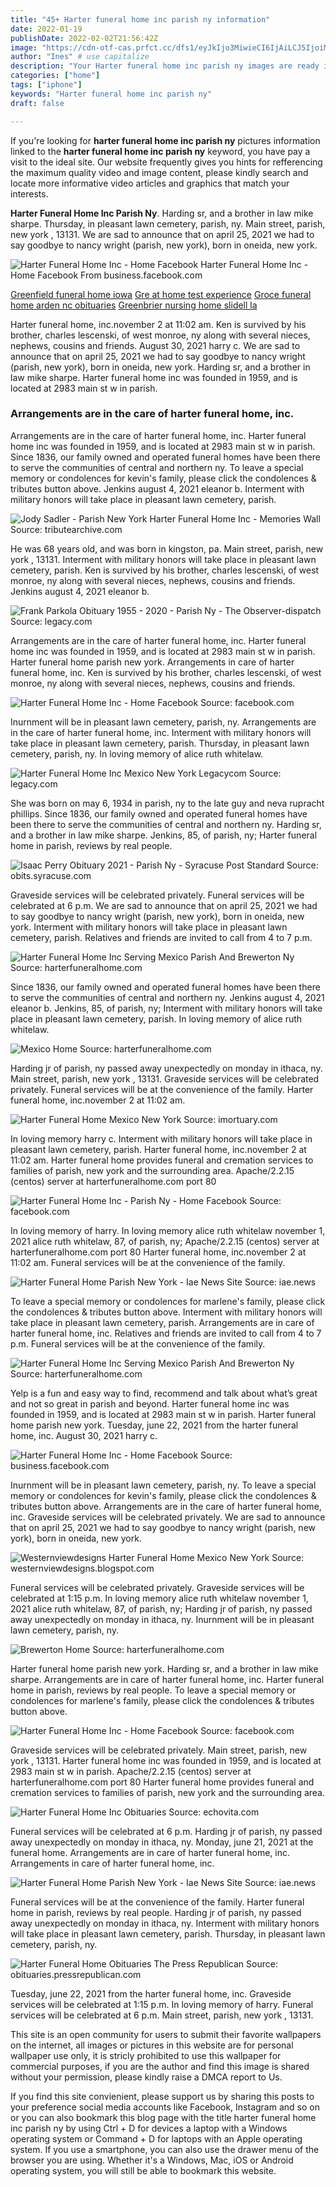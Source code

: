 ```yaml
---
title: "45+ Harter funeral home inc parish ny information"
date: 2022-01-19
publishDate: 2022-02-02T21:56:42Z
image: "https://cdn-otf-cas.prfct.cc/dfs1/eyJkIjo3MiwieCI6IjAiLCJ5IjoiMzciLCJjdyI6IjIzNCIsImNoIjoiMzAwLjk3MjQxMzc5MzEwMzQ0Iiwicm8iOiIwIiwiY3IiOiIxIiwidyI6MTgwLCJoIjoxODAsInVybCI6Imh0dHA6XC9cL2FkYXMtb3JlZ29uLWNhcy1vYml0cy5zMy5hbWF6b25hd3MuY29tXC9waG90b3NcL2NyZWF0ZV9zdG9yeVwvNWViNWE4NzI1MzkzYlwvNDBhNmRhYmNmZDVmMmRkMmNlMGY5ZTQyNmE1NS5qcGciLCJtIjoiSlBHIn0="
author: "Ines" # use capitalize
description: "Your Harter funeral home inc parish ny images are ready in this website. Harter funeral home inc parish ny are a topic that is being searched for and liked by netizens today. You can Get the Harter funeral home inc parish ny files here. Download all royalty-free images."
categories: ["home"]
tags: ["iphone"]
keywords: "Harter funeral home inc parish ny"
draft: false

---
```


If you're looking for **harter funeral home inc parish ny** pictures information linked to the **harter funeral home inc parish ny** keyword, you have pay a visit to the ideal  site.  Our website frequently  gives you  hints  for refferencing  the maximum  quality video and image  content, please kindly search and locate more informative video articles and graphics  that match your interests.

**Harter Funeral Home Inc Parish Ny**. Harding sr, and a brother in law mike sharpe. Thursday, in pleasant lawn cemetery, parish, ny. Main street, parish, new york , 13131. We are sad to announce that on april 25, 2021 we had to say goodbye to nancy wright (parish, new york), born in oneida, new york.

![Harter Funeral Home Inc - Home Facebook](https://lookaside.fbsbx.com/lookaside/crawler/media/?media_id=4638030856253260 "Harter Funeral Home Inc - Home Facebook")
Harter Funeral Home Inc - Home Facebook From business.facebook.com

[Greenfield funeral home iowa](/greenfield-funeral-home-iowa/)
[Gre at home test experience](/gre-at-home-test-experience/)
[Groce funeral home arden nc obituaries](/groce-funeral-home-arden-nc-obituaries/)
[Greenbrier nursing home slidell la](/greenbrier-nursing-home-slidell-la/)

Harter funeral home, inc.november 2 at 11:02 am. Ken is survived by his brother, charles lescenski, of west monroe, ny along with several nieces, nephews, cousins and friends. August 30, 2021 harry c. We are sad to announce that on april 25, 2021 we had to say goodbye to nancy wright (parish, new york), born in oneida, new york. Harding sr, and a brother in law mike sharpe. Harter funeral home inc was founded in 1959, and is located at 2983 main st w in parish.

### Arrangements are in the care of harter funeral home, inc.

Arrangements are in the care of harter funeral home, inc. Harter funeral home inc was founded in 1959, and is located at 2983 main st w in parish. Since 1836, our family owned and operated funeral homes have been there to serve the communities of central and northern ny. To leave a special memory or condolences for kevin&#039;s family, please click the condolences &amp; tributes button above. Jenkins august 4, 2021 eleanor b. Interment with military honors will take place in pleasant lawn cemetery, parish.


![Jody Sadler - Parish New York Harter Funeral Home Inc - Memories Wall](https://tributecenteronline.s3-accelerate.amazonaws.com/Obituaries/22045294/Thumbnail_1.jpg "Jody Sadler - Parish New York Harter Funeral Home Inc - Memories Wall")
Source: tributearchive.com

He was 68 years old, and was born in kingston, pa. Main street, parish, new york , 13131. Interment with military honors will take place in pleasant lawn cemetery, parish. Ken is survived by his brother, charles lescenski, of west monroe, ny along with several nieces, nephews, cousins and friends. Jenkins august 4, 2021 eleanor b.

![Frank Parkola Obituary 1955 - 2020 - Parish Ny - The Observer-dispatch](https://cache.legacy.net/legacy/images/cobrands/uticaod/photos/K0026655-1_20201017.jpgx?w=172&amp;h=200&amp;option=3 "Frank Parkola Obituary 1955 - 2020 - Parish Ny - The Observer-dispatch")
Source: legacy.com

Arrangements are in the care of harter funeral home, inc. Harter funeral home inc was founded in 1959, and is located at 2983 main st w in parish. Harter funeral home parish new york. Arrangements in care of harter funeral home, inc. Ken is survived by his brother, charles lescenski, of west monroe, ny along with several nieces, nephews, cousins and friends.

![Harter Funeral Home Inc - Home Facebook](https://lookaside.fbsbx.com/lookaside/crawler/media/?media_id=4638030802919932 "Harter Funeral Home Inc - Home Facebook")
Source: facebook.com

Inurnment will be in pleasant lawn cemetery, parish, ny. Arrangements are in the care of harter funeral home, inc. Interment with military honors will take place in pleasant lawn cemetery, parish. Thursday, in pleasant lawn cemetery, parish, ny. In loving memory of alice ruth whitelaw.

![Harter Funeral Home Inc Mexico New York Legacycom](https://d1ore3n0z2tnb3.cloudfront.net/logo_icon_5/custom/domain_1/image_files/sitemgr_photo_10963.jpg "Harter Funeral Home Inc Mexico New York Legacycom")
Source: legacy.com

She was born on may 6, 1934 in parish, ny to the late guy and neva rupracht phillips. Since 1836, our family owned and operated funeral homes have been there to serve the communities of central and northern ny. Harding sr, and a brother in law mike sharpe. Jenkins, 85, of parish, ny; Harter funeral home in parish, reviews by real people.

![Isaac Perry Obituary 2021 - Parish Ny - Syracuse Post Standard](https://cache.legacy.net/legacy/images/cobrands/syracuse/photos/photo_20211115_WN0030854_0_20211115.jpgx?w=387&amp;h=500&amp;option=3 "Isaac Perry Obituary 2021 - Parish Ny - Syracuse Post Standard")
Source: obits.syracuse.com

Graveside services will be celebrated privately. Funeral services will be celebrated at 6 p.m. We are sad to announce that on april 25, 2021 we had to say goodbye to nancy wright (parish, new york), born in oneida, new york. Interment with military honors will take place in pleasant lawn cemetery, parish. Relatives and friends are invited to call from 4 to 7 p.m.

![Harter Funeral Home Inc Serving Mexico Parish And Brewerton Ny](https://lirp.cdn-website.com/01edaa37/dms3rep/multi/opt/Brew-421w.jpg "Harter Funeral Home Inc Serving Mexico Parish And Brewerton Ny")
Source: harterfuneralhome.com

Since 1836, our family owned and operated funeral homes have been there to serve the communities of central and northern ny. Jenkins august 4, 2021 eleanor b. Jenkins, 85, of parish, ny; Interment with military honors will take place in pleasant lawn cemetery, parish. In loving memory of alice ruth whitelaw.

![Mexico Home](https://lirp.cdn-website.com/01edaa37/dms3rep/multi/opt/Mexico-49c84cc6-2ba68809-d47bddfb-1680w.JPG "Mexico Home")
Source: harterfuneralhome.com

Harding jr of parish, ny passed away unexpectedly on monday in ithaca, ny. Main street, parish, new york , 13131. Graveside services will be celebrated privately. Funeral services will be at the convenience of the family. Harter funeral home, inc.november 2 at 11:02 am.

![Harter Funeral Home Mexico New York](https://www.imortuary.com/images/ph-images/21.jpg "Harter Funeral Home Mexico New York")
Source: imortuary.com

In loving memory harry c. Interment with military honors will take place in pleasant lawn cemetery, parish. Harter funeral home, inc.november 2 at 11:02 am. Harter funeral home provides funeral and cremation services to families of parish, new york and the surrounding area. Apache/2.2.15 (centos) server at harterfuneralhome.com port 80

![Harter Funeral Home Inc - Parish Ny - Home Facebook](https://lookaside.fbsbx.com/lookaside/crawler/media/?media_id=164978066861147 "Harter Funeral Home Inc - Parish Ny - Home Facebook")
Source: facebook.com

In loving memory of harry. In loving memory alice ruth whitelaw november 1, 2021 alice ruth whitelaw, 87, of parish, ny; Apache/2.2.15 (centos) server at harterfuneralhome.com port 80 Harter funeral home, inc.november 2 at 11:02 am. Funeral services will be at the convenience of the family.

![Harter Funeral Home Parish New York - Iae News Site](https://i.pinimg.com/736x/15/3d/e6/153de6cd5b46ddbcc5a5f0211822d761--franklin-roosevelt-eleanor-roosevelt.jpg "Harter Funeral Home Parish New York - Iae News Site")
Source: iae.news

To leave a special memory or condolences for marlene&#039;s family, please click the condolences &amp; tributes button above. Interment with military honors will take place in pleasant lawn cemetery, parish. Arrangements are in care of harter funeral home, inc. Relatives and friends are invited to call from 4 to 7 p.m. Funeral services will be at the convenience of the family.

![Harter Funeral Home Inc Serving Mexico Parish And Brewerton Ny](https://lirp.cdn-website.com/01edaa37/dms3rep/multi/opt/logo-white-400-186w.png "Harter Funeral Home Inc Serving Mexico Parish And Brewerton Ny")
Source: harterfuneralhome.com

Yelp is a fun and easy way to find, recommend and talk about what’s great and not so great in parish and beyond. Harter funeral home inc was founded in 1959, and is located at 2983 main st w in parish. Harter funeral home parish new york. Tuesday, june 22, 2021 from the harter funeral home, inc. August 30, 2021 harry c.

![Harter Funeral Home Inc - Home Facebook](https://lookaside.fbsbx.com/lookaside/crawler/media/?media_id=4638030856253260 "Harter Funeral Home Inc - Home Facebook")
Source: business.facebook.com

Inurnment will be in pleasant lawn cemetery, parish, ny. To leave a special memory or condolences for kevin&#039;s family, please click the condolences &amp; tributes button above. Arrangements are in the care of harter funeral home, inc. Graveside services will be celebrated privately. We are sad to announce that on april 25, 2021 we had to say goodbye to nancy wright (parish, new york), born in oneida, new york.

![Westernviewdesigns Harter Funeral Home Mexico New York](https://i1.wp.com/map.findglocal.com/api/maps/bright/13/2363/2997.png "Westernviewdesigns Harter Funeral Home Mexico New York")
Source: westernviewdesigns.blogspot.com

Funeral services will be celebrated privately. Graveside services will be celebrated at 1:15 p.m. In loving memory alice ruth whitelaw november 1, 2021 alice ruth whitelaw, 87, of parish, ny; Harding jr of parish, ny passed away unexpectedly on monday in ithaca, ny. Inurnment will be in pleasant lawn cemetery, parish, ny.

![Brewerton Home](https://lirp.cdn-website.com/01edaa37/dms3rep/multi/opt/Brew-1680w.JPG "Brewerton Home")
Source: harterfuneralhome.com

Harter funeral home parish new york. Harding sr, and a brother in law mike sharpe. Arrangements are in care of harter funeral home, inc. Harter funeral home in parish, reviews by real people. To leave a special memory or condolences for marlene&#039;s family, please click the condolences &amp; tributes button above.

![Harter Funeral Home Inc - Home Facebook](https://lookaside.fbsbx.com/lookaside/crawler/media/?media_id=1754730461341883 "Harter Funeral Home Inc - Home Facebook")
Source: facebook.com

Graveside services will be celebrated privately. Main street, parish, new york , 13131. Harter funeral home inc was founded in 1959, and is located at 2983 main st w in parish. Apache/2.2.15 (centos) server at harterfuneralhome.com port 80 Harter funeral home provides funeral and cremation services to families of parish, new york and the surrounding area.

![Harter Funeral Home Inc Obituaries](https://www.echovita.com/storage/loc_street_view/0715/lsv_47715_83v3_1637589965.jpg "Harter Funeral Home Inc Obituaries")
Source: echovita.com

Funeral services will be celebrated at 6 p.m. Harding jr of parish, ny passed away unexpectedly on monday in ithaca, ny. Monday, june 21, 2021 at the funeral home. Arrangements are in care of harter funeral home, inc. Arrangements in care of harter funeral home, inc.

![Harter Funeral Home Parish New York - Iae News Site](https://i.pinimg.com/736x/a4/e5/a9/a4e5a9468882912a348d8a174465d4f1.jpg "Harter Funeral Home Parish New York - Iae News Site")
Source: iae.news

Funeral services will be at the convenience of the family. Harter funeral home in parish, reviews by real people. Harding jr of parish, ny passed away unexpectedly on monday in ithaca, ny. Interment with military honors will take place in pleasant lawn cemetery, parish. Thursday, in pleasant lawn cemetery, parish, ny.

![Harter Funeral Home Obituaries The Press Republican](https://cdn-otf-cas.prfct.cc/dfs1/eyJkIjo3MiwieCI6IjAiLCJ5IjoiMzciLCJjdyI6IjIzNCIsImNoIjoiMzAwLjk3MjQxMzc5MzEwMzQ0Iiwicm8iOiIwIiwiY3IiOiIxIiwidyI6MTgwLCJoIjoxODAsInVybCI6Imh0dHA6XC9cL2FkYXMtb3JlZ29uLWNhcy1vYml0cy5zMy5hbWF6b25hd3MuY29tXC9waG90b3NcL2NyZWF0ZV9zdG9yeVwvNWViNWE4NzI1MzkzYlwvNDBhNmRhYmNmZDVmMmRkMmNlMGY5ZTQyNmE1NS5qcGciLCJtIjoiSlBHIn0= "Harter Funeral Home Obituaries The Press Republican")
Source: obituaries.pressrepublican.com

Tuesday, june 22, 2021 from the harter funeral home, inc. Graveside services will be celebrated at 1:15 p.m. In loving memory of harry. Funeral services will be celebrated at 6 p.m. Main street, parish, new york , 13131.

This site is an open community for users to submit their favorite wallpapers on the internet, all images or pictures in this website are for personal wallpaper use only, it is stricly prohibited to use this wallpaper for commercial purposes, if you are the author and find this image is shared without your permission, please kindly raise a DMCA report to Us.

If you find this site convienient, please support us by sharing this posts to your preference social media accounts like Facebook, Instagram and so on or you can also bookmark this blog page with the title harter funeral home inc parish ny by using Ctrl + D for devices a laptop with a Windows operating system or Command + D for laptops with an Apple operating system. If you use a smartphone, you can also use the drawer menu of the browser you are using. Whether it's a Windows, Mac, iOS or Android operating system, you will still be able to bookmark this website.
